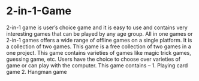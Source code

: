 # 2-in-1-Game
2-in-1 game is user’s choice game and it is easy to use and contains very interesting games that can be played by any age group. All in one games or 2-in-1 games offers a wide range of offline games on a single platform. It is a collection of two games. This game is a free collection of two games in a one project. This game contains varieties of games like magic trick games, guessing game, etc. Users have the choice to choose over varieties of game or can play with the computer. This game contains – 1. Playing card game 2.  Hangman game
